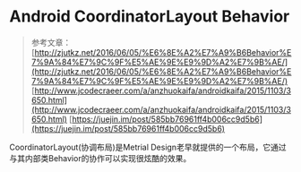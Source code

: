 # Android CoordinatorLayout Behavior    
>参考文章：[http://zjutkz.net/2016/06/05/%E6%8E%A2%E7%A9%B6Behavior%E7%9A%84%E7%9C%9F%E5%AE%9E%E9%9D%A2%E7%9B%AE/](http://zjutkz.net/2016/06/05/%E6%8E%A2%E7%A9%B6Behavior%E7%9A%84%E7%9C%9F%E5%AE%9E%E9%9D%A2%E7%9B%AE/)    
>[http://www.jcodecraeer.com/a/anzhuokaifa/androidkaifa/2015/1103/3650.html](http://www.jcodecraeer.com/a/anzhuokaifa/androidkaifa/2015/1103/3650.html)
>[https://juejin.im/post/585bb76961ff4b006cc9d5b6](https://juejin.im/post/585bb76961ff4b006cc9d5b6)

CoordinatorLayout(协调布局)是Metrial Design老早就提供的一个布局，它通过与其内部类Behavior的协作可以实现很炫酷的效果。